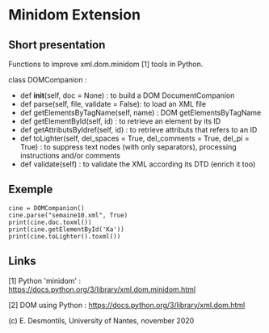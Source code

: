 # Minidom Extension

## Short presentation

Functions to improve xml.dom.minidom [1] tools in Python.

class DOMCompanion :
-	def __init__(self, doc = None) : to build a DOM DocumentCompanion
-	def parse(self, file, validate = False): to load an XML file
-	def getElementsByTagName(self, name) : DOM getElementsByTagName
-	def getElementById(self, id) : to retrieve an element by its ID
-   def getAttributsByIdref(self, id) : to retrieve attributs that refers to an ID
-	def toLighter(self, del_spaces = True, del_comments = True, del_pi = True) : to suppress text nodes (with only separators), processing instructions and/or comments
-	def validate(self) : to validate the XML according its DTD (enrich it too)

## Exemple

```
cine = DOMCompanion()
cine.parse("semaine10.xml", True)
print(cine.doc.toxml())
print(cine.getElementById('Ka'))
print(cine.toLighter().toxml())
```


## Links

[1] Python 'minidom' : https://docs.python.org/3/library/xml.dom.minidom.html

[2] DOM using Python : https://docs.python.org/3/library/xml.dom.html

(c) E. Desmontils, University of Nantes, november 2020
